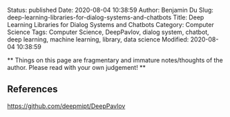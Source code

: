 Status: published
Date: 2020-08-04 10:38:59
Author: Benjamin Du
Slug: deep-learning-libraries-for-dialog-systems-and-chatbots
Title: Deep Learning Libraries for Dialog Systems and Chatbots
Category: Computer Science
Tags: Computer Science, DeepPavlov, dialog system, chatbot, deep learning, machine learning, library, data science
Modified: 2020-08-04 10:38:59

**
Things on this page are fragmentary and immature notes/thoughts of the author.
Please read with your own judgement!
**


## References 

https://github.com/deepmipt/DeepPavlov